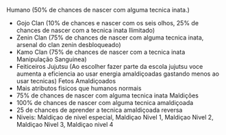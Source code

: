 
Humano (50% de chances de nascer com alguma tecnica inata.)
- Gojo Clan (10% de chances e nascer com os seis olhos, 25% de chances de nascer com a tecnica inata Ilimitado)
- Zenin Clan (75% de chances de nascer com alguma tecnica inata, arsenal do clan zenin desbloqueado)
- Kamo Clan (75% de chances de nascer com a tecnica inata Manipulação Sanguinea)
- Feiticeiros Jujutsu (Ao escolher fazer parte da escola jujutsu voce aumenta a eficiencia ao usar energia amaldiçoadas gastando menos ao usar tecnicas)
Fetos Amaldiçoados
- Mais atributos fisicos que humanos normais 
- 75% de chances de nascer com alguma tecnica inata
Maldições
- 100% de chances de nascer com alguma tecnica amaldiçoada
- 25 de chances de aprender a tecnica amaldiçoada reversa 
- Niveis: Maldiçao de nivel especial, Maldiçao Nivel 1, Maldiçao Nivel 2, Maldiçao Nivel 3, Maldiçao nivel 4
